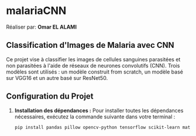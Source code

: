 # malariaCNN
Réaliser par: **Omar EL ALAMI**

## Classification d'Images de Malaria avec CNN

Ce projet vise à classifier les images de cellules sanguines parasitées et non parasitées à l'aide de réseaux de neurones convolutifs (CNN). Trois modèles sont utilisés : un modèle construit from scratch, un modèle basé sur VGG16 et un autre basé sur ResNet50.

## Configuration du Projet

1. **Installation des dépendances :**
   Pour installer toutes les dépendances nécessaires, exécutez la commande suivante dans votre terminal :
   ```bash
   pip install pandas pillow opencv-python tensorflow scikit-learn matplotlib
